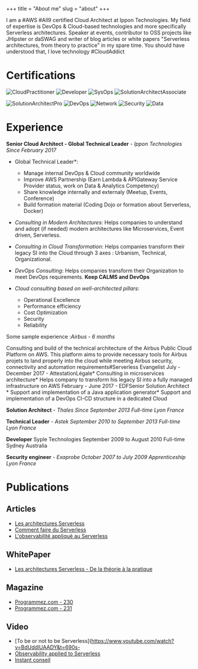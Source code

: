 +++
title = "About me"
slug = "about"
+++

I am a #AWS #All9 certified Cloud Architect at Ippon Technologies. My field of expertise is DevOps & Cloud-based technologies and more specifically Serverless architectures. Speaker at events, contributor to OSS projects like JHipster or daSWAG and writer of blog articles or white papers "Serverless architectures, from theory to practice" in my spare time. You should have understood that, I love technology #CloudAddict

# Certifications

![CloudPractitioner](/images/aws-cloud-practitioner.png)
![Developer](/images/aws-developer.png)
![SysOps](/images/aws-sysops-administrator.png)
![SolutionArchitectAssociate](/images/aws-solutions-architect-associate.png)

![SolutionArchitectPro](/images/aws-solutions-architect-profesionnal.png)
![DevOps](/images/aws-devops-engineer.png)
![Network](/images/aws-advanced-networking.png)
![Security](/images/aws-security.png)
![Data](/images/aws-big-data.png)

# Experience

**Senior Cloud Architect - Global Technical Leader** - *Ippon Technologies Since February 2017*

- Global Technical Leader*:
  - Manage internal DevOps & Cloud community worldwide
  - Improve AWS Partnership (Earn Lambda & APIGateway Service Provider status, work on Data & Analytics Competency)
  - Share knowledge internally and externaly (Meetup, Events, Conference)
  - Build formation material (Coding Dojo or formation about Serverless, Docker)
- *Consulting in Modern Architectures*: Helps companies to understand and adopt (if needed) modern architectures like Microservices, Event driven, Serverless.

- *Consulting in Cloud Transformation*: Helps companies transform their legacy SI into the Cloud through 3 axes : Urbanism, Technical, Organizational.

- *DevOps Consulting*: Helps companies transform their Organization to meet DevOps requirements.
**Keep CALMS and DevOps**

- *Cloud consulting based on well-architected pillars*:
  - Operational Excellence
  - Performance efficiency
  - Cost Optimization
  - Security
  - Reliability

Some sample experience :*Airbus - 6 months*

Consulting and build of the technical architecture of the Airbus Public Cloud Platform on AWS. This platform aims to provide necessary tools for Airbus projets to land properly into the cloud while meeting Airbus security, connectivity and automation requirements#Serverless Evangelist
July - December 2017 - AttestationLégale* Consulting in microservices architecture* Helps company to transform his legacy SI into a fully managed infrastructure on AWS
February - June 2017 - EDFSenior Solution Architect * Support and implementation of a Java application generator* Support and implementation of a DevOps CI-CD structure in a dedicated Cloud

**Solution Architect** - *Thales Since September 2013  Full-time Lyon France*

**Technical Leader** - *Astek September 2010 to September 2013  Full-time Lyon France*

**Developer**
Syple Technologies September 2009 to August 2010  Full-time Sydney Australia

**Security engineer** - *Exaprobe October 2007 to July 2009  Apprenticeship Lyon France*

# Publications

## Articles
- [Les architectures Serverless](https://blog.ippon.fr/2017/06/09/les-architectures-serverless/)
- [Comment faire du Serverless](https://blog.ippon.fr/2017/10/10/how-to-do-serverless/)
- [L'observabilité appliqué au Serverless](https://blog.ippon.fr/2019/05/07/lobservabilite-applique-au-serverless/)

## WhitePaper
- [Les architectures Serverless - De la théorie à la pratique](https://fr.ippon.tech/architecture-serverless-de-la-theorie-a-la-pratique-mai-2019/)

## Magazine
- [Programmez.com - 230](https://www.programmez.com/magazine/article/architecture-serverless-de-la-theorie-la-pratique)
- [Programmez.com - 231](https://www.programmez.com/magazine/article/lobservabilite-appliquee-au-serverless)

## Video
- [To be or not to be Serverless](https://www.youtube.com/watch?v=BdUddlUAADY&t=690s-
- [Observability applied to Serverless](https://www.youtube.com/watch?v=L4YHSv-5OlM)
- [Instant conseil](https://www.youtube.com/watch?v=HjhxW7sYD88)
